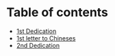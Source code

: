 # Table of contents

* [1st Dedication](README.md)
* [1st letter to Chineses](1st-letter-to-chineses.md)
* [2nd Dedication](2nd-dedication.md)

